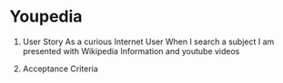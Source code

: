 # Youpedia
1. User Story
    As a curious Internet User
    When I search a subject
    I am presented with Wikipedia Information and youtube videos

2. Acceptance Criteria


